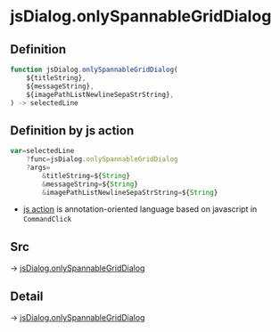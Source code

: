 # jsDialog.onlySpannableGridDialog

## Definition

```js.js
function jsDialog.onlySpannableGridDialog(
	${titleString},
	${messageString},
	${imagePathListNewlineSepaStrString},
) -> selectedLine
```


## Definition by js action

```js.js
var=selectedLine
	?func=jsDialog.onlySpannableGridDialog
	?args=
		&titleString=${String}
		&messageString=${String}
		&imagePathListNewlineSepaStrString=${String}
```

- [js action](#) is annotation-oriented language based on javascript in `CommandClick`



## Src

-> [jsDialog.onlySpannableGridDialog](https://github.com/puutaro/CommandClick/blob/master/app/src/main/java/com/puutaro/commandclick/fragment_lib/terminal_fragment/js_interface/dialog/JsDialog.kt#L230)

## Detail

-> [jsDialog.onlySpannableGridDialog](https://github.com/puutaro/CommandClick/blob/master/md/developer/js_interface/details/dialog/JsDialog/onlySpannableGridDialog.md)

